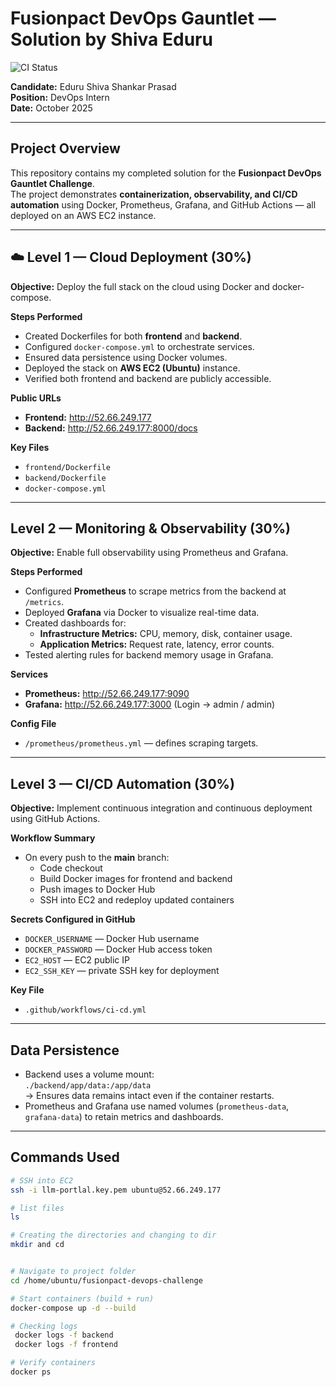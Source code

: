 #  Fusionpact DevOps Gauntlet — Solution by Shiva Eduru

![CI Status](https://github.com/eduru-shiva/fusionpact-devops-challenge/actions/workflows/ci-cd.yml/badge.svg)

**Candidate:** Eduru Shiva Shankar Prasad  
**Position:** DevOps Intern  
**Date:** October 2025  

---

##  Project Overview

This repository contains my completed solution for the **Fusionpact DevOps Gauntlet Challenge**.  
The project demonstrates **containerization, observability, and CI/CD automation** using Docker, Prometheus, Grafana, and GitHub Actions — all deployed on an AWS EC2 instance.

---

## ☁️ Level 1 — Cloud Deployment (30%)

**Objective:** Deploy the full stack on the cloud using Docker and docker-compose.

**Steps Performed**
- Created Dockerfiles for both **frontend** and **backend**.
- Configured `docker-compose.yml` to orchestrate services.
- Ensured data persistence using Docker volumes.
- Deployed the stack on **AWS EC2 (Ubuntu)** instance.
- Verified both frontend and backend are publicly accessible.

**Public URLs**
- **Frontend:** http://52.66.249.177  
- **Backend:** http://52.66.249.177:8000/docs  

**Key Files**
- `frontend/Dockerfile`  
- `backend/Dockerfile`  
- `docker-compose.yml`  

---

##  Level 2 — Monitoring & Observability (30%)

**Objective:** Enable full observability using Prometheus and Grafana.

**Steps Performed**
- Configured **Prometheus** to scrape metrics from the backend at `/metrics`.
- Deployed **Grafana** via Docker to visualize real-time data.
- Created dashboards for:
  - **Infrastructure Metrics:** CPU, memory, disk, container usage.
  - **Application Metrics:** Request rate, latency, error counts.
- Tested alerting rules for backend memory usage in Grafana.

**Services**
- **Prometheus:** http://52.66.249.177:9090  
- **Grafana:** http://52.66.249.177:3000 (Login → admin / admin)

**Config File**
- `/prometheus/prometheus.yml` — defines scraping targets.

---

##  Level 3 — CI/CD Automation (30%)

**Objective:** Implement continuous integration and continuous deployment using GitHub Actions.

**Workflow Summary**
- On every push to the **main** branch:
  - Code checkout  
  - Build Docker images for frontend and backend  
  - Push images to Docker Hub  
  - SSH into EC2 and redeploy updated containers  

**Secrets Configured in GitHub**
- `DOCKER_USERNAME` — Docker Hub username  
- `DOCKER_PASSWORD` — Docker Hub access token  
- `EC2_HOST` — EC2 public IP  
- `EC2_SSH_KEY` — private SSH key for deployment  

**Key File**
- `.github/workflows/ci-cd.yml`  

---

##  Data Persistence

- Backend uses a volume mount:  
  `./backend/app/data:/app/data`  
  → Ensures data remains intact even if the container restarts.
- Prometheus and Grafana use named volumes (`prometheus-data`, `grafana-data`) to retain metrics and dashboards.

---

##  Commands Used

```bash
# SSH into EC2
ssh -i llm-portlal.key.pem ubuntu@52.66.249.177

# list files
ls

# Creating the directories and changing to dir
mkdir and cd


# Navigate to project folder
cd /home/ubuntu/fusionpact-devops-challenge

# Start containers (build + run)
docker-compose up -d --build

# Checking logs
 docker logs -f backend 
 docker logs -f frontend

# Verify containers
docker ps
